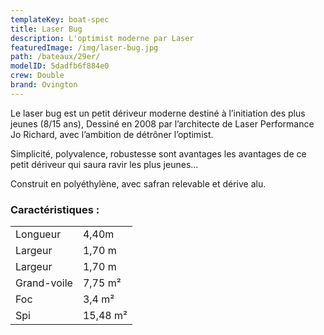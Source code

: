 ```yaml
---
templateKey: boat-spec
title: Laser Bug
description: L'optimist moderne par Laser
featuredImage: /img/laser-bug.jpg
path: /bateaux/29er/
modelID: 5dadfb6f884e0
crew: Double
brand: Ovington
---
```

Le laser bug est un petit dériveur moderne destiné à l’initiation des plus jeunes (8/15 ans), Dessiné en 2008 par l’architecte de Laser Performance Jo Richard, avec l’ambition de détrôner l’optimist.

Simplicité, polyvalence, robustesse sont avantages les avantages de ce petit dériveur qui saura ravir les plus jeunes…

Construit en polyéthylène, avec safran relevable et dérive alu.

### Caractéristiques :

|     |     |
| --- | --- |
| Longueur | 4,40m  |
| Largeur | 1,70 m |
| Largeur | 1,70 m |
| Grand-voile | 7,75 m²|
| Foc | 3,4 m² |
| Spi | 15,48 m² |